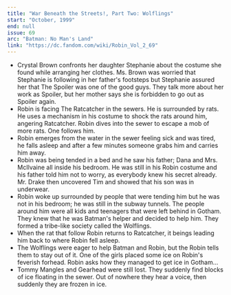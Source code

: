 ```yaml
---
title: "War Beneath the Streets!, Part Two: Wolflings"
start: "October, 1999"
end: null
issue: 69
arc: "Batman: No Man's Land"
link: "https://dc.fandom.com/wiki/Robin_Vol_2_69"
---
```


- Crystal Brown confronts her daughter Stephanie about the costume she found while arranging her clothes. Ms. Brown was worried that Stephanie is following in her father's footsteps but Stephanie assured her that The Spoiler was one of the good guys. They talk more about her work as Spoiler, but her mother says she is forbidden to go out as Spoiler again.
- Robin is facing The Ratcatcher in the sewers. He is surrounded by rats. He uses a mechanism in his costume to shock the rats around him, angering Ratcatcher. Robin dives into the sewer to escape a mob of more rats. One follows him.
- Robin emerges from the water in the sewer feeling sick and was tired, he falls asleep and after a few minutes someone grabs him and carries him away.
- Robin was being tended in a bed and he saw his father; Dana and Mrs. McIlvaine all inside his bedroom. He was still in his Robin costume and his father told him not to worry, as everybody knew his secret already. Mr. Drake then uncovered Tim and showed that his son was in underwear.
- Robin woke up surrounded by people that were tending him but he was not in his bedroom; he was still in the subway tunnels. The people around him were all kids and teenagers that were left behind in Gotham. They knew that he was Batman's helper and decided to help him. They formed a tribe-like society called the Wolflings.
- When the rat that follow Robin returns to Ratcatcher, it beings leading him back to where Robin fell asleep.
- The Wolflings were eager to help Batman and Robin, but the Robin tells them to stay out of it. One of the girls placed some ice on Robin's feverish forhead. Robin asks how they managed to get ice in Gotham...
- Tommy Mangles and Gearhead were still lost. They suddenly find blocks of ice floating in the sewer. Out of nowhere they hear a voice, then suddenly they are frozen in ice.
